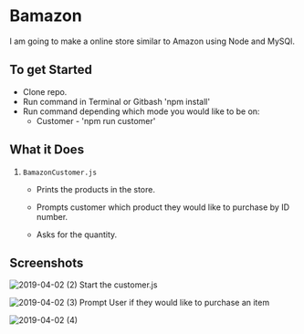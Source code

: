 # Bamazon
I am going to make a online store similar to Amazon using Node and MySQl.
## To get Started
- Clone repo.
- Run command in Terminal or Gitbash 'npm install'
- Run command depending which mode you would like to be on:
    * Customer - 'npm run customer'
## What it Does
1. `BamazonCustomer.js`

    * Prints the products in the store.

    * Prompts customer which product they would like to purchase by ID number.

    * Asks for the quantity.


## Screenshots
![2019-04-02 (2)](https://user-images.githubusercontent.com/46547200/55450716-0cd52600-559e-11e9-8f22-bf29cac733bb.png)
Start the customer.js

![2019-04-02 (3)](https://user-images.githubusercontent.com/46547200/55450753-3d1cc480-559e-11e9-97d9-5e21875018d8.png)
Prompt User if they would like to purchase an item

![2019-04-02 (4)](https://user-images.githubusercontent.com/46547200/55450799-65a4be80-559e-11e9-8ff6-1fcd4a7618bc.png)
